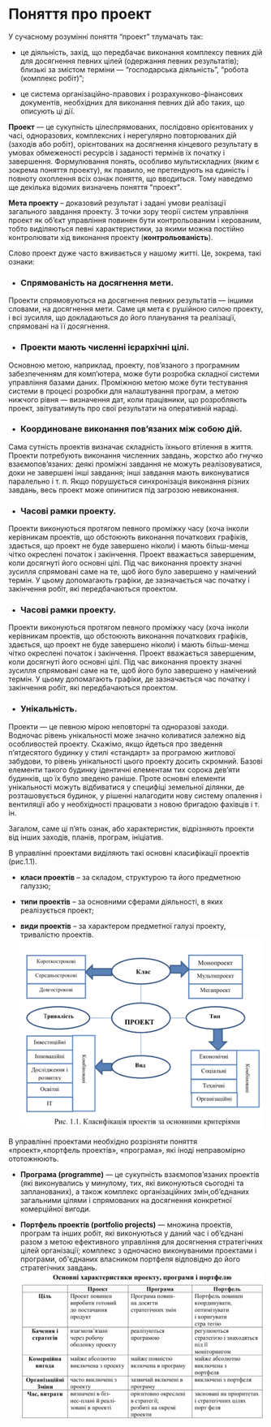 # Поняття про проект
У сучасному розумінні поняття “проект” тлумачать так: 

- це діяльність, захід, що передбачає виконання комплексу певних дій для досягнення певних цілей (одержання певних результатів); близькі за змістом терміни — “господарська діяльність”, “робота (комплекс робіт)”;

- це система організаційно-правових і розрахунково-фінансових документів, необхідних для виконання певних дій або таких, що описують ці дії.

**Проект** — це сукупність цілеспрямованих, послідовно орієнтованих у
часі, одноразових, комплексних і нерегулярно повторюваних дій (заходів або робіт), орієнтованих на досягнення кінцевого результату в умовах обмеженості ресурсів і заданості термінів їх початку і завершення.
Формулювання понять, особливо мультискладних (яким є зокрема поняття проекту), як правило, не претендують на єдиність і повноту охоплення всіх ознак поняття, що вводиться. Тому наведемо ще декілька відомих визначень поняття "проект".

**Мета проекту** – доказовий результат і задані умови реалізації загального завдання проекту.
З точки зору теорії систем управління проект як об’єкт управління повинен бути контрольованим і керованим, тобто виділяються певні характеристики, за якими можна постійно контролювати хід виконання проекту (**контрольованість**).

Слово проект дуже часто вживається у нашому житті. Це, зокрема, такі ознаки:

- ### Спрямованість на досягнення мети.
Проекти спрямовуються на досягнення певних результатів — іншими словами, на досягнення мети. Саме ця мета є рушійною силою проекту, і всі зусилля, що докладаються до його планування та реалізації, спрямовані на її досягнення.

- ### Проекти мають численні ієрархічні цілі.
Основною метою, наприклад, проекту, пов’язаного з програмним забезпеченням для комп’ютера, може бути розробка складної системи управління базами даних. Проміжною метою може бути тестування системи в процесі розробки для налаштування програм, а метою нижчого рівня — визначення дат, коли працівники, що розробляють проект, звітуватимуть про свої результати на оперативній нараді.

- ### Координоване виконання пов’язаних між собою дій. 
Сама сутність проектів визначає складність їхнього втілення в життя. Проекти потребують виконання численних завдань, жорстко або гнучко взаємопов’язаних: деякі проміжні завдання не можуть реалізовуватися, доки не завершені інші завдання; інші завдання мають виконуватися паралельно і т. п. Якщо порушується синхронізація виконання різних завдань, весь проект може опинитися під загрозою невиконання.

- ### Часові рамки проекту. 
Проекти виконуються протягом певного проміжку часу (хоча інколи керівникам проектів, що обстоюють виконання початкових графіків, здається, що проект не буде завершено ніколи) і мають більш-менш чітко окреслені початок і закінчення. Проект вважається завершеним, коли досягнуті його основні цілі. Під час виконання проекту значні зусилля спрямовані саме на те, щоб його було завершено у намічений термін. У цьому допомагають графіки, де зазначається час початку і закінчення робіт, які передбачаються проектом.

- ### Часові рамки проекту.
Проекти виконуються протягом певного проміжку часу (хоча інколи керівникам проектів, що обстоюють виконання початкових графіків, здається, що проект не буде завершено ніколи) і мають більш-менш чітко окреслені початок і закінчення. Проект вважається завершеним, коли досягнуті його основні цілі. Під час виконання проекту значні зусилля спрямовані саме на те, щоб його було завершено у намічений термін. У цьому допомагають графіки, де зазначається час початку і закінчення робіт, які передбачаються проектом.

- ### Унікальність.
Проекти — це певною мірою неповторні та одноразові заходи. Водночас рівень унікальності може значно коливатися залежно від особливостей проекту. Скажімо, якщо йдеться про зведення п’ятдесятого будинку у стилі «стандарт» за програмою житлової забудови, то рівень унікальності цього проекту досить скромний. Базові елементи такого будинку ідентичні елементам тих сорока дев’яти будинків, що їх було зведено раніше. Проте основні елементи унікальності можуть відбиватися у специфіці земельної ділянки, де розташовується будинок, у рішенні налагодити нову систему опалення і вентиляції або у необхідності працювати з новою бригадою фахівців і т. ін.

Загалом, саме ці п’ять ознак, або характеристик, відрізняють проекти від інших заходів, планів, програм, ініціатив.

В управлінні проектами виділяють такі основні класифікації проектів (рис.1.1).

- **класи проектів** – за складом, структурою та його предметною галуззю;

- **типи проектів** – за основними сферами діяльності, в яких реалізується проект;

- **види проектів** – за характером предметної галузі проекту, тривалістю проектів.
![1](images/1.1.png)

В управлінні проектами необхідно розрізняти поняття «проект»,«портфель проектів», «програма», які іноді неправомірно ототожнюють.

- **Програма (programme)** — це сукупність взаємопов’язаних проектів (які виконувались у минулому, тих, які виконуються сьогодні та запланованих), а також комплекс організаційних змін,об’єднаних загальними цілями і спрямованих на досягнення конкретної комерційної вигоди.

- **Портфель проектів (portfolio projects)** — множина проектів, програм та інших робіт, які виконуються у даний час і об’єднані разом з метою ефективного управління для досягнення стратегічних цілей організації; комплекс з одночасно виконуваними проектами і програми, об'єднаних власником портфеля відповідно до його стратегічних завдань.
![1](images/1.2.png)




